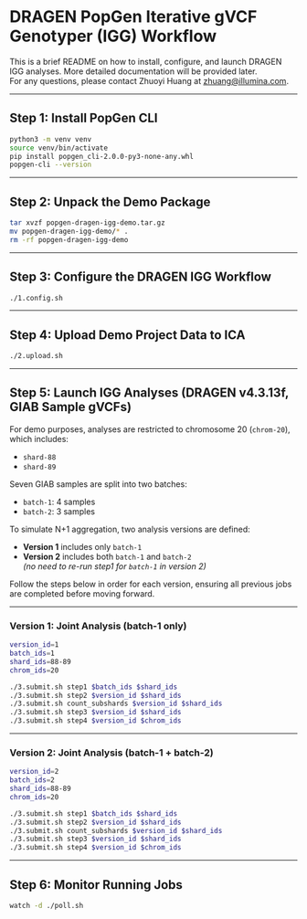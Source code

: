 # DRAGEN PopGen Iterative gVCF Genotyper (IGG) Workflow

This is a brief README on how to install, configure, and launch DRAGEN IGG analyses. More detailed documentation will be provided later.  
For any questions, please contact Zhuoyi Huang at <zhuang@illumina.com>.

---

## Step 1: Install PopGen CLI

```bash
python3 -m venv venv
source venv/bin/activate
pip install popgen_cli-2.0.0-py3-none-any.whl
popgen-cli --version
```

---

## Step 2: Unpack the Demo Package

```bash
tar xvzf popgen-dragen-igg-demo.tar.gz
mv popgen-dragen-igg-demo/* .
rm -rf popgen-dragen-igg-demo
```

---

## Step 3: Configure the DRAGEN IGG Workflow

```bash
./1.config.sh
```

---

## Step 4: Upload Demo Project Data to ICA

```bash
./2.upload.sh
```

---

## Step 5: Launch IGG Analyses (DRAGEN v4.3.13f, GIAB Sample gVCFs)

For demo purposes, analyses are restricted to chromosome 20 (`chrom-20`), which includes:
- `shard-88`
- `shard-89`

Seven GIAB samples are split into two batches:
- `batch-1`: 4 samples  
- `batch-2`: 3 samples

To simulate N+1 aggregation, two analysis versions are defined:
- **Version 1** includes only `batch-1`
- **Version 2** includes both `batch-1` and `batch-2`  
  *(no need to re-run step1 for `batch-1` in version 2)*

Follow the steps below in order for each version, ensuring all previous jobs are completed before moving forward.

---

### Version 1: Joint Analysis (batch-1 only)

```bash
version_id=1
batch_ids=1
shard_ids=88-89
chrom_ids=20

./3.submit.sh step1 $batch_ids $shard_ids
./3.submit.sh step2 $version_id $shard_ids
./3.submit.sh count_subshards $version_id $shard_ids
./3.submit.sh step3 $version_id $shard_ids
./3.submit.sh step4 $version_id $chrom_ids
```

---

### Version 2: Joint Analysis (batch-1 + batch-2)

```bash
version_id=2
batch_ids=2
shard_ids=88-89
chrom_ids=20

./3.submit.sh step1 $batch_ids $shard_ids
./3.submit.sh step2 $version_id $shard_ids
./3.submit.sh count_subshards $version_id $shard_ids
./3.submit.sh step3 $version_id $shard_ids
./3.submit.sh step4 $version_id $chrom_ids
```

---

## Step 6: Monitor Running Jobs

```bash
watch -d ./poll.sh
```
